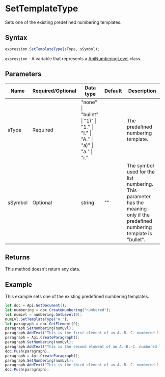 # SetTemplateType

Sets one of the existing predefined numbering templates.

## Syntax

```javascript
expression.SetTemplateType(sType, sSymbol);
```

`expression` - A variable that represents a [ApiNumberingLevel](../ApiNumberingLevel.md) class.

## Parameters

| **Name** | **Required/Optional** | **Data type** | **Default** | **Description** |
| ------------- | ------------- | ------------- | ------------- | ------------- |
| sType | Required | "none" \| "bullet" \| "1)" \| "1." \| "I." \| "A." \| "a)" \| "a." \| "i." |  | The predefined numbering template. |
| sSymbol | Optional | string | "" | The symbol used for the list numbering. This parameter has the meaning only if the predefined numbering template is "bullet". |

## Returns

This method doesn't return any data.

## Example

This example sets one of the existing predefined numbering templates.

```javascript
let doc = Api.GetDocument();
let numbering = doc.CreateNumbering("numbered");
let numLvl = numbering.GetLevel(0);
numLvl.SetTemplateType("A.");
let paragraph = doc.GetElement(0);
paragraph.SetNumbering(numLvl);
paragraph.AddText("This is the first element of an A.-B.-C. numbered list");
paragraph = Api.CreateParagraph();
paragraph.SetNumbering(numLvl);
paragraph.AddText("This is the second element of an A.-B.-C. numbered list");
doc.Push(paragraph);
paragraph = Api.CreateParagraph();
paragraph.SetNumbering(numLvl);
paragraph.AddText("This is the third element of an A.-B.-C. numbered list");
doc.Push(paragraph);
```
